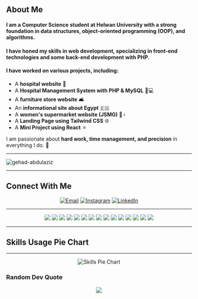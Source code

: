 ##  About Me
#### I am a **Computer Science student at Helwan University** with a strong foundation in **data structures, object-oriented programming (OOP), and algorithms**.  
#### I have honed my skills in **web development**, specializing in **front-end technologies** and some **back-end development with PHP**.  
#### I have worked on various **projects**, including:  
  - A **hospital website** 🏥
  - A **Hospital Management System with PHP & MySQL** 🏨💻
  - A **furniture store website** 🛋️  
  - An **informational site about Egypt** 🇪🇬  
  - A **women's supermarket website (JSMG)** 🛒♀️  
  - A **Landing Page using Tailwind CSS** 🌐  
  - A **Mini Project using React** ⚛️  
    
I am passionate about **hard work, time management, and precision** in everything I do. 💪  

---
<p align="left"> 
  <img src="https://komarev.com/ghpvc/?username=gehad-abdulaziz&label=Profile%20views&color=0e75b6&style=flat" alt="gehad-abdulaziz" /> 
</p>

---
## Connect With Me
<p align="center">
  <a href="mailto:gehadabdelaziz179@gmail.com"><img src="https://img.shields.io/badge/Email-D14836?style=for-the-badge&logo=gmail&logoColor=white" alt="Email"></a>
  <a href="https://instagram.com/xg_e52"><img src="https://img.shields.io/badge/Instagram-%23E4405F.svg?logo=Instagram&logoColor=white" alt="Instagram"></a>
  <a href="https://linkedin.com/in/gehad-abdulaziz-228973287"><img src="https://img.shields.io/badge/LinkedIn-%230077B5.svg?logo=linkedin&logoColor=white" alt="LinkedIn"></a>
</p>

---
<p align="center">
  <img src="https://img.shields.io/badge/C-%2300599C.svg?style=for-the-badge&logo=c&logoColor=white">
  <img src="https://img.shields.io/badge/C++-%2300599C.svg?style=for-the-badge&logo=c%2B%2B&logoColor=white">
  <img src="https://img.shields.io/badge/Java-%23ED8B00.svg?style=for-the-badge&logo=openjdk&logoColor=white">
  <img src="https://img.shields.io/badge/Python-3776AB?style=for-the-badge&logo=python&logoColor=white">
  <img src="https://img.shields.io/badge/JavaScript-%23323330.svg?style=for-the-badge&logo=javascript&logoColor=%23F7DF1E">
  <img src="https://img.shields.io/badge/React-%2361DAFB.svg?style=for-the-badge&logo=react&logoColor=black">
  <img src="https://img.shields.io/badge/HTML5-%23E34F26.svg?style=for-the-badge&logo=html5&logoColor=white">
  <img src="https://img.shields.io/badge/CSS3-%231572B6.svg?style=for-the-badge&logo=css3&logoColor=white">
  <img src="https://img.shields.io/badge/PHP-%23777BB4.svg?style=for-the-badge&logo=php&logoColor=white">
  <img src="https://img.shields.io/badge/Bootstrap-%23563D7C.svg?style=for-the-badge&logo=bootstrap&logoColor=white">
  <img src="https://img.shields.io/badge/Tailwind_CSS-%2338B2AC.svg?style=for-the-badge&logo=tailwind-css&logoColor=white">
  <img src="https://img.shields.io/badge/MySQL-005C84?style=for-the-badge&logo=mysql&logoColor=white">
  <img src="https://img.shields.io/badge/Canva-%2300C4CC.svg?style=for-the-badge&logo=Canva&logoColor=white">
  <img src="https://img.shields.io/badge/Microsoft%20SQL%20Server-CC2927?style=for-the-badge&logo=microsoft%20sql%20server&logoColor=white">
  <img src="https://img.shields.io/badge/GitHub-%23121011.svg?style=for-the-badge&logo=github&logoColor=white">
</p>


---
## Skills Usage Pie Chart
---
<p align="center">
  <!-- رابط QuickChart مع URL encoding -->
  <img src="https://quickchart.io/chart?c=%7Btype%3A'pie'%2Cdata%3A%7Blabels%3A%5B'PHP'%2C'HTML'%2C'CSS'%2C'JavaScript'%2C'React'%2C'MySQL'%2C'Bootstrap'%2C'Tailwind%20CSS'%2C'Python'%2C'C'%5D%2Cdatasets%3A%5B%7Blabel%3A'Skill%20Usage'%2Cdata%3A%5B20%2C10%2C10%2C10%2C10%2C10%2C5%2C5%2C10%2C10%5D%2CbackgroundColor%3A%5B'%23777BB4'%2C'%23E34F26'%2C'%231572B6'%2C'%23F7DF1E'%2C'%2361DAFB'%2C'%23005C84'%2C'%23563D7C'%2C'%2338B2AC'%2C'%233776AB'%2C'%2300599C'%5D%7D%5D%7D%7D" alt="Skills Pie Chart">
</p>



###  Random Dev Quote
<p align="center">
  <img src="https://quotes-github-readme.vercel.app/api?type=horizontal&theme=radical">
</p>
